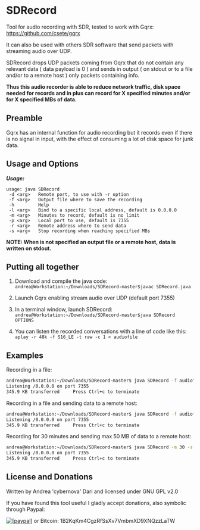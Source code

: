 SDRecord
====

Tool for audio recording with SDR, tested to work with Gqrx: https://github.com/csete/gqrx

It can also be used with others SDR software that send packets with streaming audio over UDP.

SDRecord drops UDP packets coming from Gqrx that do not contain any relevant data ( data payload is 0 ) and sends in output ( on stdout or to a file and/or to a remote host ) only packets containing info.

**Thus this audio recorder is able to reduce network traffic, disk space needed for records and in plus can record for X specified minutes and/or for X specified MBs of data.**

Preamble
--------

Gqrx has an internal function for audio recording but it records even if there is no signal in input, with the effect of consuming a lot of disk space for junk data.

Usage and Options
-----------------

***Usage:***

```
usage: java SDRecord
 -d <arg>   Remote port, to use with -r option
 -f <arg>   Output file where to save the recording
 -h         Help
 -l <arg>   Bind to a specific local address, default is 0.0.0.0
 -m <arg>   Minutes to record, default is no limit
 -p <arg>   Local port to use, default is 7355
 -r <arg>   Remote address where to send data
 -s <arg>   Stop recording when reaching specified MBs

```
**NOTE: When is not specified an output file or a remote host, data is written on stdout.**

Putting all together
--------------------

1) Download and compile the java code: ```andrea@Workstation:~/Downloads/SDRecord-master$javac SDRecord.java```

2) Launch Gqrx enabling stream audio over UDP (default port 7355)

3) In a terminal window, launch SDRecord: ```andrea@Workstation:~/Downloads/SDRecord-master$java SDRecord OPTIONS```

4) You can listen the recorded conversations with a line of code like this: ``` aplay -r 48k -f S16_LE -t raw -c 1 < audiofile```

## Examples

Recording in a file:
```bash
andrea@Workstation:~/Downloads/SDRecord-master$ java SDRecord -f audiofile
Listening /0.0.0.0 on port 7355
345.9 KB transferred	 Press Ctrl+c to terminate
```
Recording in a file and sending data to a remote host:
```bash
andrea@Workstation:~/Downloads/SDRecord-master$ java SDRecord -f audiofile -r 192.168.1.105 -d 7356
Listening /0.0.0.0 on port 7355
345.9 KB transferred	 Press Ctrl+c to terminate
```
Recording for 30 minutes and sending max 50 MB of data to a remote host:
```bash
andrea@Workstation:~/Downloads/SDRecord-master$ java SDRecord -m 30 -s 50 -r 192.168.1.105 -d 7356
Listening /0.0.0.0 on port 7355
345.9 KB transferred	 Press Ctrl+c to terminate
```

License and Donations
-------

Written by Andrea 'cybernova' Dari and licensed under GNU GPL v2.0

If you have found this tool useful I gladly accept donations, also symbolic through Paypal:

<a href="https://www.paypal.com/cgi-bin/webscr?cmd=_donations&business=andreadari91%40gmail%2ecom&lc=IT&item_name=Andrea%20Dari%20IT%20independent%20researcher&currency_code=EUR&bn=PP%2dDonationsBF%3abtn_donateCC_LG%2egif%3aNonHostedGuest"><img src="https://www.paypalobjects.com/en_US/i/btn/btn_donate_LG.gif" alt="[paypal]" /></a> or Bitcoin: 1B2KqKm4CgzRfSsXv7VmbmXD9XNQzzLaTW
